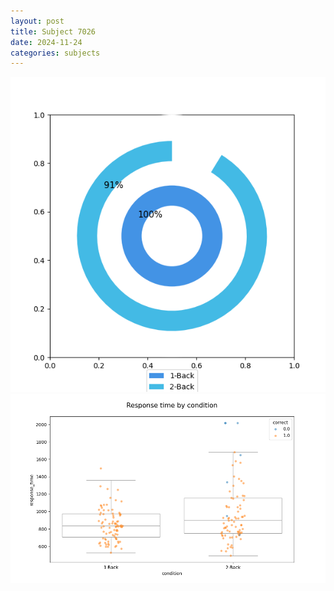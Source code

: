 ```yaml
---
layout: post
title: Subject 7026
date: 2024-11-24
categories: subjects
---
```


![](data/7026/run-12/7026_accuracy_by_condition.png)
![](data/7026/run-12/7026_response_time_by_condition.png)
